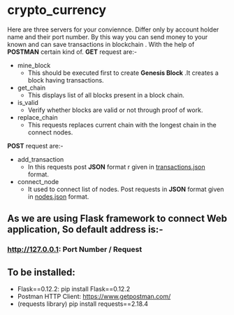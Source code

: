 # crypto_currency
Here are three servers for your conviennce. Differ only by account holder name and their port number.
By this way you can send money to your known and can save transactions in blockchain .
With the help of __POSTMAN__ certain kind of.
__GET__ request are:-
+ mine_block
  * This should be executed first to create __Genesis Block__ .It creates a block having transactions. 
+ get_chain
  * This displays list of all blocks present in a block chain.
+ is_valid
  * Verify whether blocks are valid or not through proof of work.
+ replace_chain
  * This requests replaces current chain with the longest chain in the connect nodes.

 __POST__ request are:-
- add_transaction
  * In this requests post __JSON__ format r given in [transactions.json](/transactions.json) format.
- connect_node
  * It used to connect list of nodes. Post requests in __JSON__ format given in [nodes.json](/nodes.json) format.  

## As we are using __Flask__ framework to connect Web application, So default address is:-
### http://127.0.0.1: __Port Number__ / __Request__

## To be installed:
+ Flask==0.12.2: pip install Flask==0.12.2
+ Postman HTTP Client: https://www.getpostman.com/
+ (requests library) pip install requests==2.18.4
